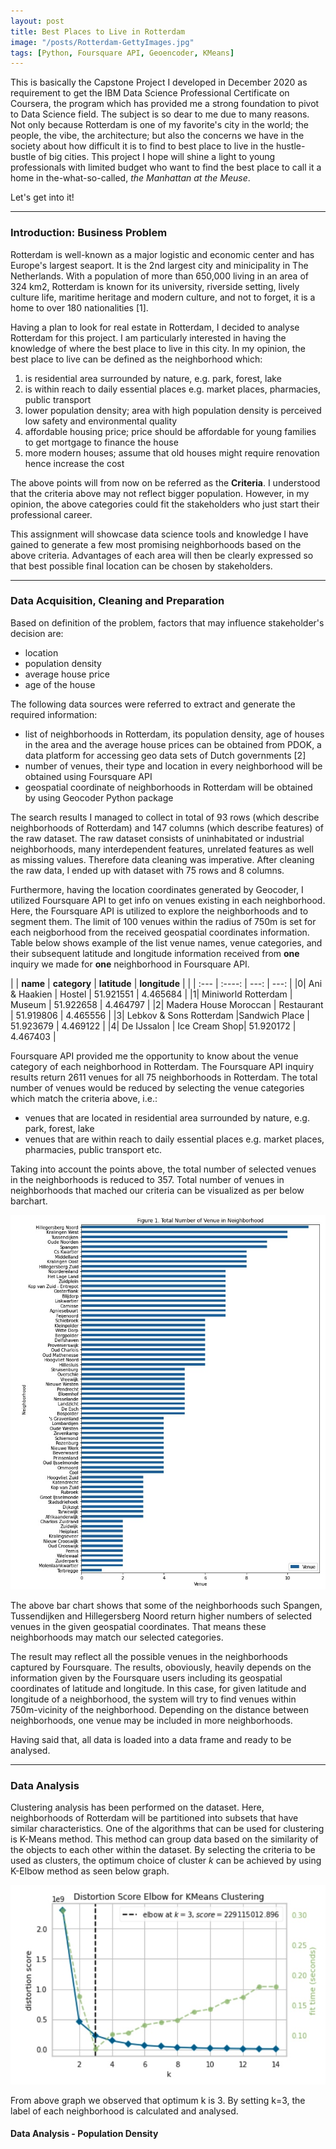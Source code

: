 ```yaml
---
layout: post
title: Best Places to Live in Rotterdam
image: "/posts/Rotterdam-GettyImages.jpg"
tags: [Python, Foursquare API, Geoencoder, KMeans]
---
```


This is basically the Capstone Project I developed in December 2020 as requirement to get the IBM Data Science Professional Certificate on Coursera, the program which has provided me a strong foundation to pivot to Data Science field. The subject is so dear to me due to many reasons. Not only because Rotterdam is one of my favorite's city in the world; the people, the vibe, the architecture; but also the concerns we have in the society about how difficult it is to find to best place to live in the hustle-bustle of big cities. This project I hope will shine a light to young professionals with limited budget who want to find the best place to call it a home in the-what-so-called, *the Manhattan at the Meuse*.

Let's get into it!

---

### Introduction: Business Problem 

Rotterdam is well-known as a major logistic and economic center and has Europe's largest seaport. It is the 2nd largest city and minicipality in The Netherlands. With a population of more than 650,000 living in an area of 324 km2, Rotterdam is known for its university, riverside setting, lively culture life, maritime heritage and modern culture, and not to forget, it is a home to over 180 nationalities [1].

Having a plan to look for real estate in Rotterdam, I decided to analyse Rotterdam for this project. I am particularly interested in having the knowledge of where the best place to live in this city. In my opinion, the best place to live can be defined as the neighborhood which:

1. is residential area surrounded by nature, e.g. park, forest, lake
2. is within reach to daily essential places e.g. market places, pharmacies, public transport
3. lower population density; area with high population density is perceived low safety and environmental quality
4. affordable housing price; price should be affordable for young families to get mortgage to finance the house
5. more modern houses; assume that old houses might require renovation hence increase the cost

The above points will from now on be referred as the **Criteria**. I understood that the criteria above may not reflect bigger population. However, in my opinion, the above categories could fit the stakeholders who just start their professional career.

This assignment will showcase data science tools and knowledge I have gained to generate a few most promising neighborhoods based on the above criteria. Advantages of each area will then be clearly expressed so that best possible final location can be chosen by stakeholders.

---

### Data Acquisition, Cleaning and Preparation
Based on definition of the problem, factors that may influence stakeholder's decision are:

* location
* population density
* average house price
* age of the house

The following data sources were referred to extract and generate the required information:

* list of neighborhoods in Rotterdam, its population density, age of houses in the area and the average house prices can be obtained from PDOK, a data platform for accessing geo data sets of Dutch governments [2]
* number of venues, their type and location in every neighborhood will be obtained using Foursquare API
* geospatial coordinate of neighborhoods in Rotterdam will be obtained by using Geocoder Python package

The search results I managed to collect in total of 93 rows (which describe neighborhoods of Rotterdam) and 147 columns (which describe features) of the raw dataset. The raw dataset consists of uninhabitated or industrial neighborhoods, many interdependent features, unrelated features as well as missing values. Therefore data cleaning was imperative. After cleaning the raw data, I ended up with dataset with 75 rows and 8 columns.

Furthermore, having the location coordinates generated by Geocoder, I utilized Foursquare API to get info on venues existing in each neighborhood. Here, the Foursquare API is utilized to explore the neighborhoods and to segment them. The limit of 100 venues within the radius of 750m is set for each neigborhood from the received geospatial coordinates information. Table below shows example of the list venue names, venue categories, and their subsequent latitude and longitude information received from **one** inquiry we made for **one** neighborhood in Foursquare API. 

| | **name**                | **category**  | **latitude**  | **longitude**     |
| | :---                    |    :----:     |         ---:  |       ---:        |
|0|	Ani & Haakien	          | Hostel        |	51.921551	    | 4.465684          |
|1|	Miniworld Rotterdam	    | Museum	      | 51.922658	    | 4.464797          |
|2|	Madera House	Moroccan  | Restaurant	  | 51.919806	    | 4.465556          |
|3|	Lebkov & Sons Rotterdam	|Sandwich Place	| 51.923679	    | 4.469122          |
|4|	De IJssalon	            | Ice Cream Shop|	51.920172	    | 4.467403          |

Foursquare API provided me the opportunity to know about the venue category of each neighborhood in Rotterdam. The Foursquare API inquiry results return 2611 venues for all 75 neighborhoods in Rotterdam. The total number of venues would be reduced by selecting the venue categories which match the criteria above, i.e.:

* venues that are located in residential area surrounded by nature, e.g. park, forest, lake
* venues that are within reach to daily essential places e.g. market places, pharmacies, public transport etc.

Taking into account the points above, the total number of selected venues in the neighborhoods is reduced to 357. Total number of venues in neighborhoods that mached our criteria can be visualized as per below barchart.

![BarChart](../img/posts/NmbrVenues.jpg "BarChart")

The above bar chart shows that some of the neighborhoods such Spangen, Tussendijken and Hillegersberg Noord return higher numbers of selected venues in the given geospatial coordinates. That means these neighborhoods may match our selected categories.

The result may reflect all the possible venues in the neighborhoods captured by Foursquare. The results, oboviously, heavily depends on the information given by the Foursquare users including its geospatial coordinates of latitude and longitude. In this case, for given latitude and longitude of a neighborhood, the system will try to find venues within 750m-vicinity of the neighborhood. Depending on the distance between neighborhoods, one venue may be included in more neighborhoods.

Having said that, all data is loaded into a data frame and ready to be analysed.

---

### Data Analysis

Clustering analysis has been performed on the dataset. Here, neighborhoods of Rotterdam will be partitioned into subsets that have similar characteristics. One of the algorithms that can be used for clustering is K-Means method. This method can group data based on the similarity of the objects to each other within the dataset. By selecting the criteria to be used as clusters, the optimum choice of cluster *k* can be achieved by using K-Elbow method as seen below graph.

![K-Elbow](../img/posts/K-Elbow.jpg "K-Elbow")

From above graph we observed that optimum k is 3. By setting k=3, the label of each neighborhood is calculated and analysed. 

#### Data Analysis - Population Density


